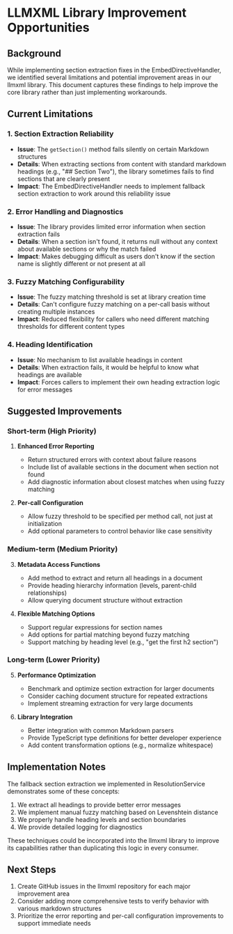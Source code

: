 # LLMXML Library Improvement Opportunities

## Background

While implementing section extraction fixes in the EmbedDirectiveHandler, we identified several limitations and potential improvement areas in our llmxml library. This document captures these findings to help improve the core library rather than just implementing workarounds.

## Current Limitations

### 1. Section Extraction Reliability

- **Issue**: The `getSection()` method fails silently on certain Markdown structures
- **Details**: When extracting sections from content with standard markdown headings (e.g., "## Section Two"), the library sometimes fails to find sections that are clearly present
- **Impact**: The EmbedDirectiveHandler needs to implement fallback section extraction to work around this reliability issue

### 2. Error Handling and Diagnostics

- **Issue**: The library provides limited error information when section extraction fails
- **Details**: When a section isn't found, it returns null without any context about available sections or why the match failed
- **Impact**: Makes debugging difficult as users don't know if the section name is slightly different or not present at all

### 3. Fuzzy Matching Configurability

- **Issue**: The fuzzy matching threshold is set at library creation time
- **Details**: Can't configure fuzzy matching on a per-call basis without creating multiple instances
- **Impact**: Reduced flexibility for callers who need different matching thresholds for different content types

### 4. Heading Identification

- **Issue**: No mechanism to list available headings in content
- **Details**: When extraction fails, it would be helpful to know what headings are available
- **Impact**: Forces callers to implement their own heading extraction logic for error messages

## Suggested Improvements

### Short-term (High Priority)

1. **Enhanced Error Reporting**
   - Return structured errors with context about failure reasons
   - Include list of available sections in the document when section not found
   - Add diagnostic information about closest matches when using fuzzy matching

2. **Per-call Configuration**
   - Allow fuzzy threshold to be specified per method call, not just at initialization
   - Add optional parameters to control behavior like case sensitivity

### Medium-term (Medium Priority)

3. **Metadata Access Functions**
   - Add method to extract and return all headings in a document
   - Provide heading hierarchy information (levels, parent-child relationships)
   - Allow querying document structure without extraction

4. **Flexible Matching Options**
   - Support regular expressions for section names
   - Add options for partial matching beyond fuzzy matching
   - Support matching by heading level (e.g., "get the first h2 section")

### Long-term (Lower Priority)

5. **Performance Optimization**
   - Benchmark and optimize section extraction for larger documents
   - Consider caching document structure for repeated extractions
   - Implement streaming extraction for very large documents

6. **Library Integration**
   - Better integration with common Markdown parsers
   - Provide TypeScript type definitions for better developer experience
   - Add content transformation options (e.g., normalize whitespace)

## Implementation Notes

The fallback section extraction we implemented in ResolutionService demonstrates some of these concepts:

1. We extract all headings to provide better error messages
2. We implement manual fuzzy matching based on Levenshtein distance
3. We properly handle heading levels and section boundaries
4. We provide detailed logging for diagnostics

These techniques could be incorporated into the llmxml library to improve its capabilities rather than duplicating this logic in every consumer.

## Next Steps

1. Create GitHub issues in the llmxml repository for each major improvement area
2. Consider adding more comprehensive tests to verify behavior with various markdown structures
3. Prioritize the error reporting and per-call configuration improvements to support immediate needs